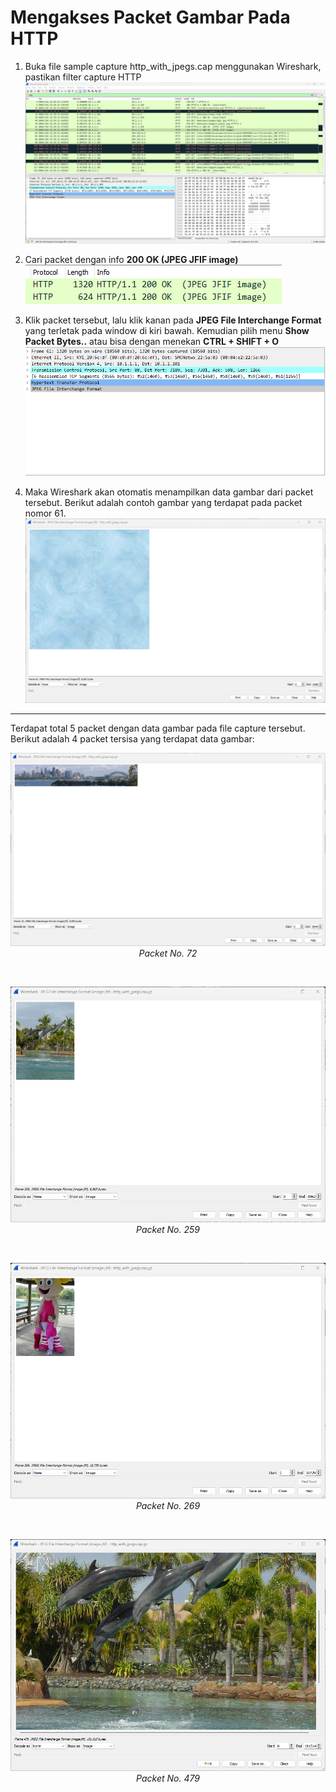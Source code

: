 # Mengakses Packet Gambar Pada HTTP

1. Buka file sample capture http_with_jpegs.cap menggunakan Wireshark, pastikan filter capture HTTP
![Wireshark](./assets/jpeg_cap.png)

2. Cari packet dengan info **200 OK (JPEG JFIF image)**
![200 OK](./assets/200_ok.png)

3. Klik packet tersebut, lalu klik kanan pada **JPEG File Interchange Format** yang terletak pada window di kiri bawah. Kemudian pilih menu **Show Packet Bytes..** atau bisa dengan menekan **CTRL + SHIFT + O**
![Interchange Format](./assets/left_bar.png)

4. Maka Wireshark akan otomatis menampilkan data gambar dari packet tersebut. Berikut adalah contoh gambar yang terdapat pada packet nomor 61.
![61](./assets/61.png)

---

Terdapat total 5 packet dengan data gambar pada file capture tersebut. Berikut adalah 4 packet tersisa yang terdapat data gambar:

<p align="center">
<img src="./assets/72.png" alt="72">
<br>
<i>Packet No. 72</i>
</p>

<br>

<p align="center">
<img src="./assets/259.png" alt="259">
<br>
<i>Packet No. 259</i>
</p>

<br>

<p align="center">
<img src="./assets/269.png" alt="269">
<br>
<i>Packet No. 269</i>
</p>

<br>

<p align="center">
<img src="./assets/479.png" alt="479">
<br>
<i>Packet No. 479</i>
</p>